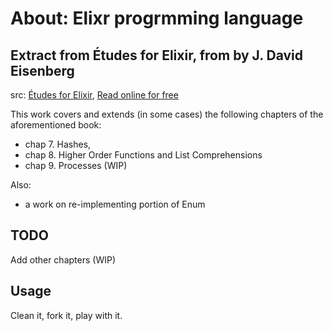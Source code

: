 # About: Elixr progrmming language

## Extract from Études for Elixir, from by J. David Eisenberg

src: [Études for Elixir](http://chimera.labs.oreilly.com/books/1234000001642), 
     [Read online for free](http://chimera.labs.oreilly.com/books/1234000001642/index.html)

This work covers and extends (in some cases) the following chapters of the aforementioned book:
  - chap 7. Hashes,
  - chap 8. Higher Order Functions and List Comprehensions
  - chap 9. Processes (WIP)

Also:
  - a work on re-implementing portion of Enum


## TODO
  Add other chapters (WIP)

## Usage
  Clean it, fork it, play with it.

